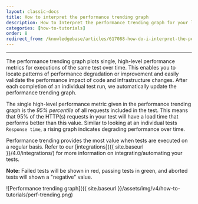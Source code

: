 ```yaml
---
layout: classic-docs
title: How to interpret the performance trending graph
description: How to Interpret the performance trending graph for your load tests
categories: [how-to-tutorials]
order: 8
redirect_from: /knowledgebase/articles/617088-how-do-i-interpret-the-performance-trend-analysis
---
```


***

The performance trending graph plots single, high-level performance metrics for executions of the same test over time. This enables you to locate patterns of performance degradation or improvement and easily validate the performance impact of code and infrastructure changes. After each completion of an individual test run, we automatically update the performance trending graph.

The single high-level performance metric given in the performance trending graph is the _95% percentile_ of all requests included in the test. This means that 95% of the HTTP(s) requests in your test will have a load time that performs better than this value. Similar to looking at an individual tests `Response time`, a rising graph indicates degrading performance over time.

Performance trending provides the most value when tests are executed on a regular basis. Refer to our [integrations]({{ site.baseurl }}/4.0/integrations/) for more information on integrating/automating your tests.

**Note:** Failed tests will be shown in red, passing tests in green, and aborted tests will shown a "negative" value.


![Performance trending graph]({{ site.baseurl }}/assets/img/v4/how-to-tutorials/perf-trending.png)
